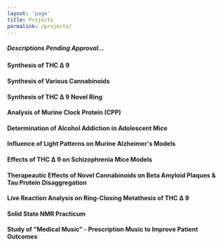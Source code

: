 ```yaml
---
layout: 'page'
title: Projects
permalink: /projects/
---
```

<link rel="stylesheet" href="/assets/css/projects.css">

<h5>Descriptions Pending Approval...</h5>

<h4>Synthesis of THC &Delta; 9</h4>

<h4>Synthesis of Various Cannabinoids</h4>

<h4>Synthesis of THC &Delta; 9 Novel Ring </h4>

<h4>Analysis of Murine Clock Protein (CPP)</h4>

<h4>Determination of Alcohol Addiction in Adolescent Mice</h4>

<h4>Influence of Light Patterns on Murine Alzheimer's Models </h4>

<h4>Effects of THC &Delta; 9 on Schizophrenia Mice Models</h4>

<h4>Therapeautic Effects of Novel Cannabinoids on Beta Amyloid Plaques & Tau Protein Disaggregation</h4>

<h4>Live Reaction Analysis on Ring-Closing Metathesis of THC &Delta; 9 </h4>

<h4>Solid State NMR Practicum</h4>

<h4>Study of "Medical Music" - Prescription Music to Improve Patient Outcomes</h4>